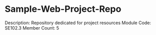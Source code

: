 # Sample-Web-Project-Repo
Description: Repository dedicated for project resources
Module Code: SE102.3
Member Count: 5
